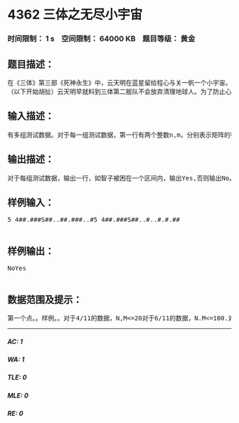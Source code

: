 # 4362 三体之无尽小宇宙   
### 时间限制： 1 s&nbsp;&nbsp;&nbsp;&nbsp;空间限制： 64000 KB&nbsp;&nbsp;&nbsp;&nbsp;题目等级： 黄金  
## 题目描述：  

<pre>
在《三体》第三部《死神永生》中，云天明在蓝星留给程心与关一帆一个小宇宙。小宇宙的形状是一个小型四维超球面，所以从任意一点出发向任意方向直行都可以回到原点。也就是说，虽然它看起来无边无际，但却是同一片区域的单调重复。  
（以下开始胡扯）云天明早就料到三体第二舰队不会放弃清理地球人。为了防止心爱的“圣母”（作者表示：呵呵）被牵连，云天明表面上将小宇宙的掌控权交给了三体第二舰队，但实际上放置了一些神奇的“量子锁眼”来限制智子的行动（作者口胡出来的，不用当真）。现在，为了简化问题，我们把这个三维空间小宇宙看成是一个二维空间矩阵，有“量子锁眼”的区域用字符#表示，没有的则用字符.表示，智子的出发点用字符S表示（显然智子是不能经过有“量子锁眼”的区域的；智子可以向上、下、左、右移动）。现在三体第二舰队路过蓝星时把正在看书的你把你抓到了他们的舰队里，让你计算出他们的智子是不是被封锁在一个区间内（显然他们的科技树严重不完整；封锁在一个区间内的定义是：如果将四维超球面展开并单调重复式无限延伸，智子不能走到距离起点无限远处）。云天明的后裔（经作者分析，活捉神级间谍一只）用加密中子流告诉你要先博取三体人的信任。所以，不仅为了大地球的大业，而且为了保住你的小命，（而且如果你成功了，三体人会给你提供一个真人版智子233连我都不信）请你替三体第二舰队计算一下他们的智子是否被封锁在一个区间内。
</pre>
  
  
## 输入描述：  

<pre>
有多组测试数据。对于每一组测试数据，第一行有两个整数n,m，分别表示矩阵的行数、列数；第二至n+1行，每行m个字符（数据格式非常严格，没有多余的空格），表示这个矩阵。文件末有换行符。
</pre>
  
  
## 输出描述：  

<pre>
对于每组测试数据，输出一行，如智子被困在一个区间内，输出Yes,否则输出No。
</pre>
  
  
## 样例输入：  

<pre>
5 4##.###S##..##.###..#5 4##.###S##..#..#.#.##  

</pre>
  
  
## 样例输出：  

<pre>
NoYes  

</pre>
  
  
## 数据范围及提示：  

<pre>
第一个点。。样例。。对于4/11的数据，N,M<=20对于6/11的数据，N.M<=100.对于100%的数据，N,M<=1500，每个测试点不超过10组数据.(p.s.这段文字的熵连我都觉得太高了。。所以有必要解释一下。。智子越界的时候会回到它的上一个位置状态在矩阵中的“对面”。eg:##.###S##..##.###..#假如智子此时在(2,4)这个位置（这里用平面直角坐标系的标记方式来描述，以矩阵最左下角的那个字符为原点），它向上走，会“穿越”到(2,0)这个位置。)
</pre>
  
  
***  

##### AC: 1  
##### WA: 1  
##### TLE: 0  
##### MLE: 0  
##### RE: 0  

